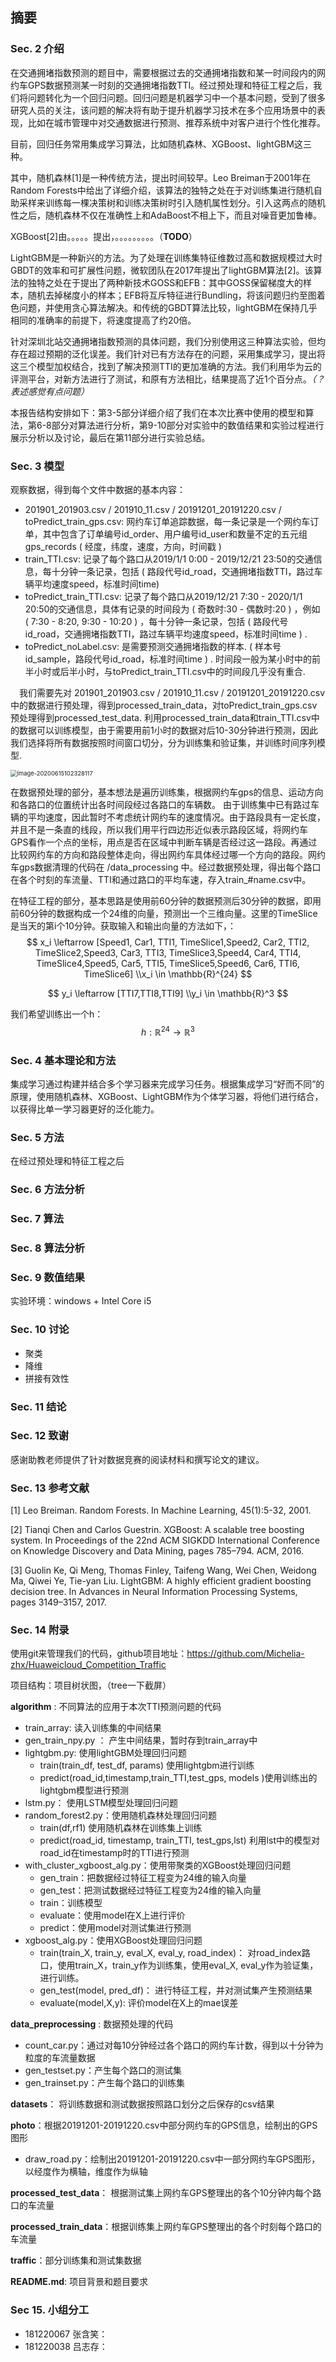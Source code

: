 ## 摘要



### Sec. 2 介绍

在交通拥堵指数预测的题目中，需要根据过去的交通拥堵指数和某一时间段内的网约车GPS数据预测某一时刻的交通拥堵指数TTI。经过预处理和特征工程之后，我们将问题转化为一个回归问题。回归问题是机器学习中一个基本问题，受到了很多研究人员的关注，该问题的解决将有助于提升机器学习技术在多个应用场景中的表现，比如在城市管理中对交通数据进行预测、推荐系统中对客户进行个性化推荐。

目前，回归任务常用集成学习算法，比如随机森林、XGBoost、lightGBM这三种。

其中，随机森林[1]是一种传统方法，提出时间较早。Leo Breiman于2001年在Random Forests中给出了详细介绍，该算法的独特之处在于对训练集进行随机自助采样来训练每一棵决策树和训练决策树时引入随机属性划分。引入这两点的随机性之后，随机森林不仅在准确性上和AdaBoost不相上下，而且对噪音更加鲁棒。

XGBoost[2]由。。。。。提出，。。。。。。。。。（**TODO**）

LightGBM是一种新兴的方法。为了处理在训练集特征维数过高和数据规模过大时GBDT的效率和可扩展性问题，微软团队在2017年提出了lightGBM算法[2]。该算法的独特之处在于提出了两种新技术GOSS和EFB：其中GOSS保留梯度大的样本，随机去掉梯度小的样本；EFB将互斥特征进行Bundling，将该问题归约至图着色问题，并使用贪心算法解决。和传统的GBDT算法比较，lightGBM在保持几乎相同的准确率的前提下，将速度提高了约20倍。

针对深圳北站交通拥堵指数预测的具体问题，我们分别使用这三种算法实验，但均存在超过预期的泛化误差。我们针对已有方法存在的问题，采用集成学习，提出将这三个模型加权结合，找到了解决预测TTI的更加准确的方法。我们利用华为云的评测平台，对新方法进行了测试，和原有方法相比，结果提高了近1个百分点。*（？表述感觉有点问题）*

本报告结构安排如下：第3-5部分详细介绍了我们在本次比赛中使用的模型和算法，第6-8部分对算法进行分析，第9-10部分对实验中的数值结果和实验过程进行展示分析以及讨论，最后在第11部分进行实验总结。

### Sec. 3 模型

观察数据，得到每个文件中数据的基本内容：

* 201901_201903.csv / 201910_11.csv / 20191201_20191220.csv / toPredict_train_gps.csv: 网约车订单追踪数据，每一条记录是一个网约车订单，其中包含了订单编号id_order、用户编号id_user和数量不定的五元组gps_records ( 经度，纬度，速度，方向，时间戳 )
* train_TTI.csv: 记录了每个路口从2019/1/1 0:00 - 2019/12/21 23:50的交通信息，每十分钟一条记录，包括 ( 路段代号id_road，交通拥堵指数TTI，路过车辆平均速度speed，标准时间time)
* toPredict_train_TTI.csv: 记录了每个路口从2019/12/21 7:30 - 2020/1/1 20:50的交通信息，具体有记录的时间段为 ( 奇数时:30 - 偶数时:20 ) ，例如 ( 7:30 - 8:20, 9:30 - 10:20 ) ，每十分钟一条记录，包括 ( 路段代号id_road，交通拥堵指数TTI，路过车辆平均速度speed，标准时间time ) .
* toPredict_noLabel.csv: 是需要预测交通拥堵指数的样本. ( 样本号id_sample，路段代号id_road，标准时间time ) . 时间段一般为某小时中的前半小时或后半小时，与toPredict_train_TTI.csv中的时间段几乎没有重合.

&emsp;我们需要先对 201901_201903.csv / 201910_11.csv / 20191201_20191220.csv 中的数据进行预处理，得到processed_train_data，对toPredict_train_gps.csv预处理得到processed_test_data. 利用processed_train_data和train_TTI.csv中的数据可以训练模型，由于需要用前1小时的数据对后10-30分钟进行预测，因此我们选择将所有数据按照时间窗口切分，分为训练集和验证集，并训练时间序列模型.

<img src="C:\Users\98061\AppData\Roaming\Typora\typora-user-images\image-20200615102328117.png" alt="image-20200615102328117" style="zoom:67%;" />

在数据预处理的部分，基本想法是遍历训练集，根据网约车gps的信息、运动方向和各路口的位置统计出各时间段经过各路口的车辆数。 由于训练集中已有路过车辆的平均速度，因此暂时不考虑统计网约车的速度情况。由于路段具有一定长度，并且不是一条直的线段，所以我们用平行四边形近似表示路段区域，将网约车GPS看作一个点的坐标，用点是否在区域中判断车辆是否经过这一路段。再通过比较网约车的方向和路段整体走向，得出网约车具体经过哪一个方向的路段。网约车gps数据清理的代码在 /data_processing 中。经过数据预处理，得出每个路口在各个时刻的车流量、TTI和通过路口的平均车速，存入train_#name.csv中。

在特征工程的部分，基本思路是使用前60分钟的数据预测后30分钟的数据，即用前60分钟的数据构成一个24维的向量，预测出一个三维向量。这里的TimeSlice是当天的第i个10分钟。获取输入和输出向量的方法如下，：
$$
x_i \leftarrow [Speed1, Car1, TTI1, TimeSlice1,Speed2, Car2, TTI2, TimeSlice2,Speed3, Car3, TTI3, TimeSlice3,Speed4, Car4, TTI4, TimeSlice4,Speed5, Car5, TTI5, TimeSlice5,Speed6, Car6, TTI6, TimeSlice6]
\\x_i \in \mathbb{R}^{24}
$$

$$
y_i \leftarrow [TTI7,TTI8,TTI9]
\\y_i \in \mathbb{R}^3
$$



我们希望训练出一个h：
$$
h:\mathbb{R}^{24} \rightarrow \mathbb{R}^3
$$

### Sec. 4 基本理论和方法

集成学习通过构建并结合多个学习器来完成学习任务。根据集成学习“好而不同”的原理，使用随机森林、XGBoost、LightGBM作为个体学习器，将他们进行结合，以获得比单一学习器更好的泛化能力。

### Sec. 5 方法

在经过预处理和特征工程之后

### Sec. 6 方法分析

### Sec. 7 算法

### Sec. 8 算法分析

### Sec. 9 数值结果

实验环境：windows + Intel Core i5



### Sec. 10 讨论

* 聚类
* 降维
* 拼接有效性

### Sec. 11 结论



### Sec. 12 致谢

感谢助教老师提供了针对数据竞赛的阅读材料和撰写论文的建议。

### Sec. 13 参考文献

[1] Leo Breiman. Random Forests. In Machine Learning, 45(1):5-32, 2001. 

[2] Tianqi Chen and Carlos Guestrin. XGBoost: A scalable tree boosting system. In Proceedings of the 22nd ACM SIGKDD International Conference on Knowledge Discovery and Data Mining, pages 785–794. ACM, 2016.

[3] Guolin Ke, Qi Meng, Thomas Finley, Taifeng Wang, Wei Chen, Weidong Ma, Qiwei Ye, Tie-yan Liu. LightGBM: A highly efficient gradient boosting decision tree. In Advances in Neural Information Processing Systems, pages 3149–3157, 2017. 

### Sec. 14 附录

使用git来管理我们的代码，github项目地址：https://github.com/Michelia-zhx/Huaweicloud_Competition_Traffic

项目结构：项目树状图，（tree一下截屏）

**algorithm** : 不同算法的应用于本次TTI预测问题的代码

* train_array: 读入训练集的中间结果
* gen_train_npy.py ： 产生中间结果，暂时存到train_array中
* lightgbm.py: 使用lightGBM处理回归问题
  * train(train_df, test_df, params)   使用lightgbm进行训练
  * predict(road_id,timestamp,train_TTI,test_gps, models )使用训练出的lightgbm模型进行预测
* lstm.py： 使用LSTM模型处理回归问题
* random_forest2.py：使用随机森林处理回归问题
  * train(df,rf1)  使用随机森林在训练集上训练
  * predict(road_id, timestamp, train_TTI, test_gps,lst) 利用lst中的模型对road_id在timestamp时的TTI进行预测
* with_cluster_xgboost_alg.py：使用带聚类的XGBoost处理回归问题
  * gen_train：把数据经过特征工程变为24维的输入向量
  * gen_test：把测试数据经过特征工程变为24维的输入向量
  * train：训练模型
  * evaluate：使用model在X上进行评价
  * predict：使用model对测试集进行预测
* xgboost_alg.py：使用XGBoost处理回归问题
  * train(train_X, train_y, eval_X, eval_y, road_index)： 对road_index路口，使用train_X，train_y作为训练集，使用eval_X, eval_y作为验证集，进行训练。
  * gen_test(model, pred_df)： 进行特征工程，并对测试集产生预测结果
  * evaluate(model,X,y): 评价model在X上的mae误差

**data_preprocessing** : 数据预处理的代码

* count_car.py：通过对每10分钟经过各个路口的网约车计数，得到以十分钟为粒度的车流量数据
* gen_testset.py：产生每个路口的测试集
* gen_trainset.py：产生每个路口的训练集

**datasets**： 将训练数据和测试数据按照路口划分之后保存的csv结果

**photo**：根据20191201-20191220.csv中部分网约车的GPS信息，绘制出的GPS图形

* draw_road.py：绘制出20191201-20191220.csv中一部分网约车GPS图形，以经度作为横轴，维度作为纵轴

**processed_test_data**： 根据测试集上网约车GPS整理出的各个10分钟内每个路口的车流量

**processed_train_data**：根据训练集上网约车GPS整理出的各个时刻每个路口的车流量

**traffic**：部分训练集和测试集数据

**README.md**: 项目背景和题目要求

### Sec 15. 小组分工

* 181220067 张含笑：
* 181220038 吕志存：